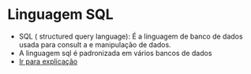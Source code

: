 # Linguagem SQL

* SQL ( structured query language): É a linguagem de banco de dados usada para consult a e manipulação de dados.
* A linguagem sql é padronizada em vários bancos de dados
* <a href="https://www.guru99.com/sql-commands-dbms-query.html">Ir para explicação</a>
